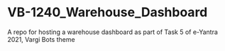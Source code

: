 # VB-1240_Warehouse_Dashboard
A repo for hosting a warehouse dashboard as part of Task 5 of e-Yantra 2021, Vargi Bots theme
